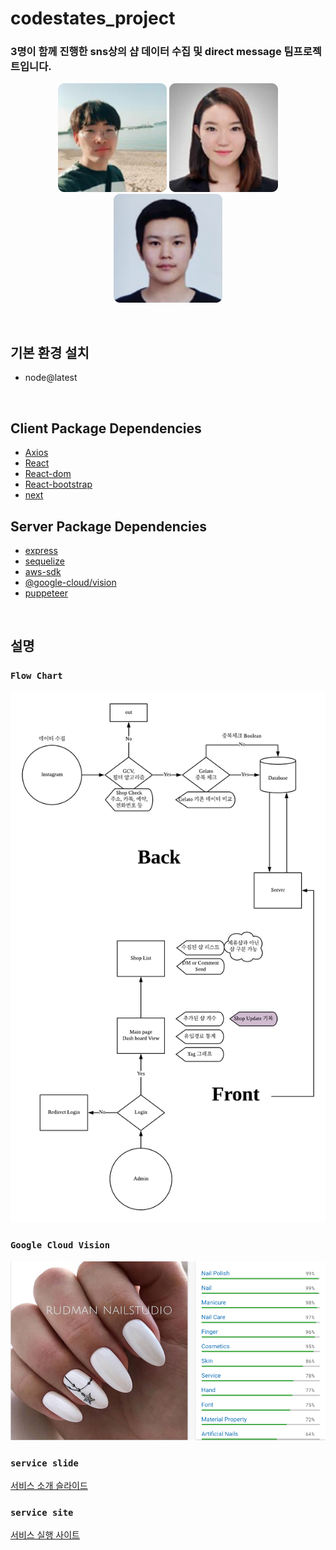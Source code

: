 # codestates_project

### 3명이 함께 진행한 sns상의 샵 데이터 수집 및 direct message 팀프로젝트입니다.

<div align=center>

[![](/img/kimbeomgyu.png)](https://github.com/kimbeomgyu)
[![](/img/Hyegyeong310.png)](https://github.com/Hyegyeong310)
[![](/img/pjj0714.png)](https://github.com/pjj0714)

</div>

<br>

## 기본 환경 설치

- node@latest

<br>

## Client Package Dependencies

- [Axios](https://www.npmjs.com/package/axios)
- [React](https://reactjs.org/docs/react-api.html)
- [React-dom](https://reactjs.org/docs/react-dom.html)
- [React-bootstrap](https://react-bootstrap.github.io/)
- [next](https://nextjs.org/docs)

## Server Package Dependencies

- [express](https://www.npmjs.com/package/express)
- [sequelize](https://www.npmjs.com/package/sequelize)
- [aws-sdk](https://www.npmjs.com/package/aws-sdk)
- [@google-cloud/vision](https://www.npmjs.com/package/@google-cloud/vision)
- [puppeteer](https://www.npmjs.com/package/puppeteer)

<br>

## 설명

### `Flow Chart`

![](/img/GelatoLab_project_flow_chart.png)

### `Google Cloud Vision`

![](/img/Google_Cloud_Vision_example.png)

### `service slide`

[서비스 소개 슬라이드](http://slides.com/betty310/deck-1#/)

### `service site`

[서비스 실행 사이트](https://codelab-no028chbo.now.sh/)
